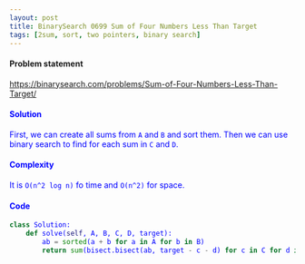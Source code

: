 ```yaml
---
layout: post
title: BinarySearch 0699 Sum of Four Numbers Less Than Target
tags: [2sum, sort, two pointers, binary search]
---
```


#### Problem statement

<a href="https://binarysearch.com/problems/Sum-of-Four-Numbers-Less-Than-Target/"> <font color = blue>https://binarysearch.com/problems/Sum-of-Four-Numbers-Less-Than-Target/

#### Solution
First, we can create all sums from `A` and `B` and sort them. Then we can use binary search to find for each sum in `C` and `D`.

#### Complexity
It is `O(n^2 log n)` fo time and `O(n^2)` for space.

#### Code
```python
class Solution:
    def solve(self, A, B, C, D, target):
        ab = sorted(a + b for a in A for b in B)
        return sum(bisect.bisect(ab, target - c - d) for c in C for d in D)
```
